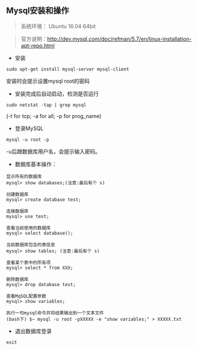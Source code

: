 ## Mysql安装和操作

>系统环境： Ubuntu 16.04 64bit 

>官方说明：http://dev.mysql.com/doc/refman/5.7/en/linux-installation-apt-repo.html


* 安装
~~~shell
sudo apt-get install mysql-server mysql-client
~~~
安装时会提示设置mysql root的密码

* 安装完成后自动启动，检测是否运行
~~~shell
sudo netstat -tap | grep mysql
~~~
(-t for tcp; -a for all; -p for prog_name)

* 登录MySQL
~~~shell
mysql -u root -p 
~~~
-u后跟数据库用户名，会提示输入密码。

* 数据库基本操作：
~~~
显示所有的数据库
mysql> show databases;(注意:最后有个 s)

创建数据库
mysql> create database test;

连接数据库
mysql> use test;

查看当前使用的数据库
mysql> select database();

当前数据库包含的表信息
mysql> show tables; (注意:最后有个 s)

查看某个表中的所有项
mysql> select * from XXX;

删除数据库
mysql> drop database test;

查看MqSQL配置参数
mysql> show variables;

执行一句mysql命令并将结果输出到一个文本文件
(bash下) $~ mysql -u root -pXXXXX -e "show variables;" > XXXXX.txt
~~~



* 退出数据库登录
~~~shell
exit
~~~